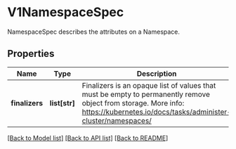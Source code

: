 # V1NamespaceSpec

NamespaceSpec describes the attributes on a Namespace.

## Properties
Name | Type | Description | Notes
------------ | ------------- | ------------- | -------------
**finalizers** | **list[str]** | Finalizers is an opaque list of values that must be empty to permanently remove object from storage. More info: https://kubernetes.io/docs/tasks/administer-cluster/namespaces/ | [optional] 

[[Back to Model list]](../README.md#documentation-for-models) [[Back to API list]](../README.md#documentation-for-api-endpoints) [[Back to README]](../README.md)



